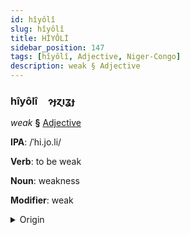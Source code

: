 ```yaml
---
id: hîyôlî
slug: hîyôlî
title: HİYÔLİ
sidebar_position: 147
tags: [hîyôlî, Adjective, Niger-Congo]
description: weak § Adjective
---
```


### hîyôlî&emsp;<span kind="abugida">ɂɟɀıʓɟ</span>

*weak* **§** [Adjective](../../tags/Adjective)

**IPA**: /ˈhi.jo.li/

**Verb**: to be weak

**Noun**: weakness

**Modifier**: weak

<details>
    <summary>Origin</summary>
    Bum hiyòlì [híjɔ̀lì]<br/>
    <em>Niger-Congo Language Family</em>
</details>